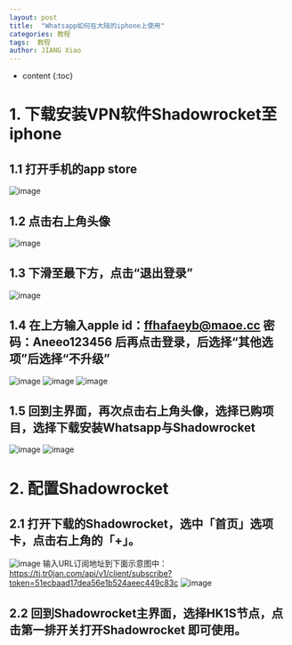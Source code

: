 ```yaml
---
layout: post
title:  "Whatsapp如何在大陆的iphone上使用"
categories: 教程
tags:  教程
author: JIANG Xiao
---
```


* content
{:toc}

# 1. 下载安装VPN软件Shadowrocket至iphone
## 1.1 打开手机的app store
![image](https://github.com/jxlz1314/jxlz1314.github.io/assets/69498712/425c8010-1faf-42f1-a8a0-2712eb758069)
## 1.2 点击右上角头像
![image](https://github.com/jxlz1314/jxlz1314.github.io/assets/69498712/930c5571-d587-41f1-815a-9005c7f9dd36)
## 1.3 下滑至最下方，点击“退出登录”
![image](https://github.com/jxlz1314/jxlz1314.github.io/assets/69498712/4bd5def9-7f89-46a2-9727-dc2c27cb036a)
## 1.4 在上方输入apple id：ffhafaeyb@maoe.cc 密码：Aneeo123456 后再点击登录，后选择“其他选项”后选择“不升级”
![image](https://github.com/jxlz1314/jxlz1314.github.io/assets/69498712/8ce29c23-5ea9-44d0-a089-35861cd414a0)
![image](https://github.com/jxlz1314/jxlz1314.github.io/assets/69498712/4826f87f-afe0-41a5-b2c5-3e656afda983)
![image](https://github.com/jxlz1314/jxlz1314.github.io/assets/69498712/41197bbe-9ea5-4f87-bc5e-bbde0a17e30a)
## 1.5 回到主界面，再次点击右上角头像，选择已购项目，选择下载安装Whatsapp与Shadowrocket
![image](https://github.com/jxlz1314/jxlz1314.github.io/assets/69498712/50adbc30-6c65-49ea-b117-f081130fb570)
![image](https://github.com/jxlz1314/jxlz1314.github.io/assets/69498712/f6ba644a-9932-429e-937c-99c31b4a56e4)
# 2. 配置Shadowrocket
## 2.1 打开下载的Shadowrocket，选中「首页」选项卡，点击右上角的「+」。
![image](https://github.com/jxlz1314/jxlz1314.github.io/assets/69498712/efea5926-2843-4da3-817b-68a59d4b1301)
输入URL订阅地址到下面示意图中：https://tj.tr0jan.com/api/v1/client/subscribe?token=51ecbaad17dea56e1b524aeec449c83c
![image](https://github.com/jxlz1314/jxlz1314.github.io/assets/69498712/6894a999-3ae1-4306-996e-7246f278e6a2)
## 2.2 回到Shadowrocket主界面，选择HK1S节点，点击第一排开关打开Shadowrocket 即可使用。




 

